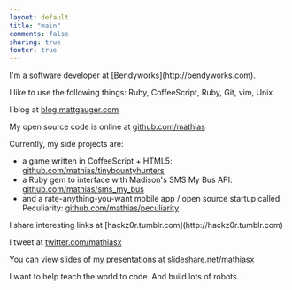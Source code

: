 ```yaml
---
layout: default
title: "main"
comments: false
sharing: true
footer: true
---
```

<p></p>
I'm a software developer at [Bendyworks](http://bendyworks.com).

I like to use the following things: Ruby, CoffeeScript, Ruby, Git, vim, Unix.

I blog at [blog.mattgauger.com](http://blog.mattgauger.com)

My open source code is online at [github.com/mathias](https://github.com/mathias)

Currently, my side projects are:

* a game written in CoffeeScript + HTML5: [github.com/mathias/tinybountyhunters](https://github.com/mathias/tinybountyhunters)
* a Ruby gem to interface with Madison's SMS My Bus API: [github.com/mathias/sms_my_bus](https://github.com/mathias/sms_my_bus)
* and a rate-anything-you-want mobile app / open source startup called Peculiarity: [github.com/mathias/peculiarity](https://github.com/mathias/peculiarity)

<p></p>
I share interesting links at [hackz0r.tumblr.com](http://hackz0r.tumblr.com)

I tweet at [twitter.com/mathiasx](https://twitter.com/mathiasx)

You can view slides of my presentations at [slideshare.net/mathiasx](http://www.slideshare.net/mathiasx)

I want to help teach the world to code. And build lots of robots.
<p></p>
